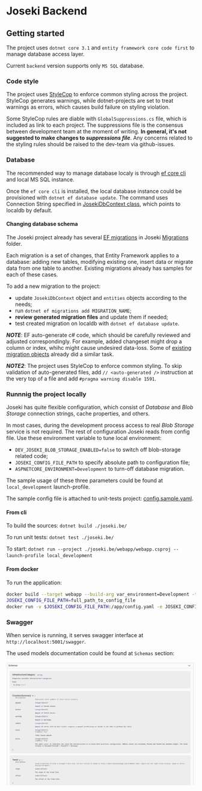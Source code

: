 # Joseki Backend

## Getting started

The project uses `dotnet core 3.1` and `entity framework core code first` to manage database access layer.

Current `backend` version supports only `MS SQL` database.

### Code style

The project uses [StyleCop](https://github.com/StyleCop/StyleCop) to enforce common styling across the project. StyleCop generates warnings, while dotnet-projects are set to treat warnings as errors, which causes build failure on styling violation.

Some StyleCop rules are diable with `GlobalSuppressions.cs` file, which is included as link to each project. The suppressions file is the consensus between development team at the moment of writing. **In general, it's not suggested to make changes to _suppressions file_**. Any concerns related to the styling rules should be raised to the dev-team via github-issues.

### Database

The recommended way to manage database localy is through [ef core cli](https://docs.microsoft.com/en-us/ef/core/miscellaneous/cli/dotnet) and local MS SQL instance.

Once the `ef core cli` is installed, the local database instance could be provisioned with `dotnet ef database update`. The command uses Connection String specified in [JosekiDbContext class](https://github.com/deepnetworkgmbh/joseki/blob/bf302630b1bf86013de0128ca157911c0264e3f8/src/backend/joseki.be/joseki.db/JosekiDbContext.cs#L300-L316), which points to localdb by default.

#### Changing database schema

The Joseki project already has several [EF migrations](https://docs.microsoft.com/en-us/ef/core/managing-schemas/migrations/?tabs=dotnet-core-cli) in Joseki [Migrations](https://github.com/deepnetworkgmbh/joseki/tree/master/src/backend/joseki.be/joseki.db/Migrations) folder.

Each migration is a set of changes, that Entity Framework applies to a database: adding new tables, modifying existing one, insert data or migrate data from one table to another. Existing migrations already has samples for each of these cases.

To add a new migration to the project:

- update `JosekiDbContext` object and `entities` objects according to the needs;
- run `dotnet ef migrations add MIGRATION_NAME`;
- **review generated migration files** and update them if needed;
- test created migration on localdb with `dotnet ef database update`.

***NOTE***: EF auto-generate c# code, which should be carefully reviewed and adjusted correspondingly. For example, added changeset might drop a column or index, whihc might cause undesired data-loss. Some of [existing migration objects](https://github.com/deepnetworkgmbh/joseki/blob/master/src/backend/joseki.be/joseki.db/Migrations/20200316115230_InfrastructureComponentTable.cs#L56-L64) already did a similar task.

***NOTE2***: The project uses StyleCop to enforce common styling. To skip validation of auto-generated files, add  `// <auto-generated />` instruction at the very top of a file and add `#pragma warning disable 1591`.

### Runnnig the project locally

Joseki has quite flexible configuration, which consist of *Database* and *Blob Storage* connection strings, cache properties, and others.

In most cases, during the development process access to real *Blob Storage* service is not required. The rest of configuration Joseki reads from config file. Use these environment variable to tune local environment:

- `DEV_JOSEKI_BLOB_STORAGE_ENABLED=false` to switch off blob-storage related code;
- `JOSEKI_CONFIG_FILE_PATH` to specify absolute path to configuration file;
- `ASPNETCORE_ENVIRONMENT=Development` to turn-off database migration.

The sample usage of these three parameters could be found at `local_development` launch-profile.

The sample config file is attached to unit-tests project: [config.sample.yaml](https://github.com/deepnetworkgmbh/joseki/blob/master/src/backend/joseki.be/tests/config.sample.yaml).

#### From cli

To build the sources: `dotnet build ./joseki.be/`

To run unit tests: `dotnet test ./joseki.be/`

To start: `dotnet run --project ./joseki.be/webapp/webapp.csproj --launch-profile local_development`

#### From docker

To run the application:

```bash
docker build --target webapp --build-arg var_environment=Development -t joseki-be:latest .
JOSEKI_CONFIG_FILE_PATH=full_path_to_config_file
docker run -v $JOSEKI_CONFIG_FILE_PATH:/app/config.yaml -e JOSEKI_CONFIG_FILE_PATH=/app/config.yaml -e DEV_JOSEKI_BLOB_STORAGE_ENABLED=false -p 5001:8080 --rm -it joseki-be:latest
```

### Swagger

When service is running, it serves swagger interface at `http://localhost:5001/swagger`.

The used models documentation could be found at `Schemas` section:

![Swagger schema documentation](/docs_files/backend/swagger-docs.png)
